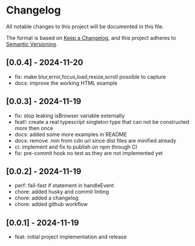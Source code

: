 # Changelog

All notable changes to this project will be documented in this file.

The format is based on [Keep a Changelog](https://keepachangelog.com/en/1.0.0/),
and this project adheres to [Semantic Versioning](https://semver.org/spec/v2.0.0.html).

## [0.0.4] - 2024-11-20

- fix: make blur,error,focus,load,resize,scroll possible to capture
- docs: improve the working HTML example

## [0.0.3] - 2024-11-19

- fix: stop leaking isBrowser variable externally
- feat!: create a real typescript singleton type that can not be constructed more then once
- docs: added some more examples in README
- docs: remove .min from cdn url since dist files are minified already
- ci: implement and fix to publish on npm through CI
- fix: pre-commit hook no test as they are not implemented yet

## [0.0.2] - 2024-11-19

- perf: fail-fast if statement in handleEvent
- chore: added husky and commit linting
- chore: added a changelog
- chore: added github workflow

## [0.0.1] - 2024-11-19

- feat: initial project implementation and release
